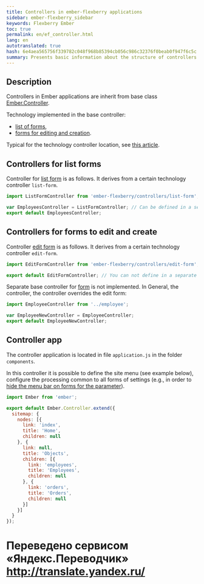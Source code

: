 ```yaml
--- 
title: Controllers in ember-flexberry applications 
sidebar: ember-flexberry_sidebar 
keywords: Flexberry Ember 
toc: true 
permalink: en/ef_controller.html 
lang: en 
autotranslated: true 
hash: 6e4aea565756f339782c048f968b85394cb056c986c32376f0beab0f947f6c5c 
summary: Presents basic information about the structure of controllers in ember-flexberry applications. 
--- 
```


## Description 

Controllers in Ember applications are inherit from base class [Ember.Controller](http://emberjs.com/api/classes/Ember.Controller.html). 

Technology implemented in the base controller: 

* [list of forms](ef_forms.html), 
* [forms for editing and creation](ef_edit-form.html). 

Typical for the technology controller location, see [this article](ef_router.html). 

## Controllers for list forms 
Controller for [list form](ef_forms.html) is as follows. It derives from a certain technology controller `list-form`. 

```javascript
import ListFormController from 'ember-flexberry/controllers/list-form';

var EmployeesController = ListFormController; // Can be defined in a separate variable. 
export default EmployeesController;
``` 

## Controllers for forms to edit and create 
Controller [edit form](ef_edit-form.html) is as follows. It derives from a certain technology controller `edit-form`. 

```javascript
import EditFormController from 'ember-flexberry/controllers/edit-form';

export default EditFormController; // You can not define in a separate variable. 
``` 

Separate base controller for [form](ef_edit-form.html) is not implemented. In General, the controller, the controller overrides the edit form: 

```javascript
import EmployeeController from '../employee';

var EmployeeNewController = EmployeeController;
export default EmployeeNewController;
``` 

## Controller app 
The controller application is located in file `application.js` in the folder `components`. 

In this controller it is possible to define the site menu (see example below), configure the processing common to all forms of settings (e.g., in order to [hide the menu bar on forms for the parameter](ef_show-ember-form-in-frame.html)). 

```javascript
import Ember from 'ember';

export default Ember.Controller.extend({
  sitemap: {
    nodes: [{
      link: 'index',
      title: 'Home',
      children: null
    }, {
      link: null,
      title: 'Objects',
      children: [{
        link: 'employees',
        title: 'Employees',
        children: null
      }, {
        link: 'orders',
        title: 'Orders',
        children: null
      }]
    }]
  }
});
``` 



 # Переведено сервисом «Яндекс.Переводчик» http://translate.yandex.ru/